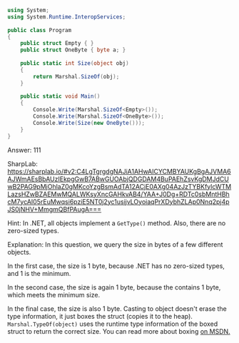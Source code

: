 ```cs
using System;
using System.Runtime.InteropServices;
                    
public class Program
{
    public struct Empty { }
    public struct OneByte { byte a; }
    
    public static int Size(object obj)
    {
        return Marshal.SizeOf(obj);
    }
    
    public static void Main()
    {
        Console.Write(Marshal.SizeOf<Empty>());
        Console.Write(Marshal.SizeOf<OneByte>());
        Console.Write(Size(new OneByte()));
    }
}
```

Answer: 111

SharpLab: https://sharplab.io/#v2:C4LgTgrgdgNAJiA1AHwAICYCMBYAUKgBgAJVMA6AJWmAEsBbAUzIEkpgGwB7ABwGUOAbjQDGDAM4BuPAEhZsvKgDMJdCUwB2PAG9pMjOhlaZ0gMKcoYzgBsmAdTA12ACjE0AXg04AzJzTYBKfylcWTMLazsHZwBZAEMwMQALWKsyXncGAHkvAB4/YAA+J0Dg+RDTc0sbMntHBhcM7ycAI05rEuMwqsi6pziE5NT0j2yc1usijvLOyoiaqPrXDybhZLAp0Nnq2pj4pJS0jNHV+MmgmQBfPAugA===

Hint:
In .NET, all objects implement a <code>GetType()</code> method. Also, there are no zero-sized types.

Explanation:
In this question, we query the size in bytes of a few different objects.

In the first case, the size is 1 byte, because .NET has no zero-sized types, and 1 is the minimum.

In the second case, the size is again 1 byte, because the contains 1 byte, which meets the minimum size.

In the final case, the size is also 1 byte. Casting to object doesn't erase the type information, it just boxes the struct (copies it to the heap). <code>Marshal.TypeOf(object)</code> uses the runtime type information of the boxed struct to return the correct size. You can read more about boxing <a href="https://learn.microsoft.com/en-us/dotnet/csharp/programming-guide/types/boxing-and-unboxing">on MSDN.</a>